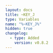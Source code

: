 ```yaml
---
layout: docs
title: ~KEY_J
type: Variables
name: "%~KEY_J%"
hidden: true
changelog:
  - type: Added
    version: v0.8.2
---
```

